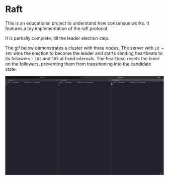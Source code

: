 # Raft

This is an educational project to understand how consensus works. It features a toy implementation of the raft protocol. 

It is partially complete, till the leader election step. 

The gif below demonstrates a cluster with three  nodes. The server with `id = 101` wins the election to become the leader and starts sending heartbeats to its followers - `102` and `103` at fixed intervals. The heartbeat resets the timer on the followers, preventing them from transitioning into the candidate state.



![](https://github.com/swagnikdutta/repository-assets/blob/main/leader-election-raft.gif)


